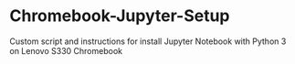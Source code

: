 # Chromebook-Jupyter-Setup
Custom script and instructions for install Jupyter Notebook with Python 3 on Lenovo S330 Chromebook 
